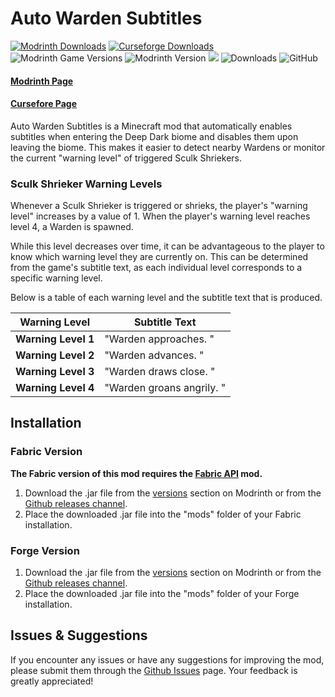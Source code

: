 # Auto Warden Subtitles
[![Modrinth Downloads](https://img.shields.io/modrinth/dt/auto-warden-subtitles?logo=Modrinth)](https://modrinth.com/mod/auto-warden-subtitles)
[![Curseforge Downloads](http://cf.way2muchnoise.eu/short_949010_downloads.svg)](https://www.curseforge.com/minecraft/mc-mods/auto-warden-subtitles)
![Modrinth Game Versions](https://img.shields.io/modrinth/game-versions/auto-warden-subtitles)
![Modrinth Version](https://img.shields.io/modrinth/v/auto-warden-subtitles)
![](https://img.shields.io/badge/api-fabric-orange.svg)
![Downloads](https://img.shields.io/modrinth/dt/auto-warden-subtitles)
![GitHub](https://img.shields.io/github/license/tlstommy/auto-warden-subtitles)
#### [Modrinth Page](https://modrinth.com/mod/auto-warden-subtitles)
#### [Cursefore Page](https://www.curseforge.com/minecraft/mc-mods/auto-warden-subtitles)

Auto Warden Subtitles is a Minecraft mod that automatically enables subtitles when entering the Deep Dark biome and disables them upon leaving the biome. This makes it easier to detect nearby Wardens or monitor the current "warning level" of triggered Sculk Shriekers.

### Sculk Shrieker Warning Levels

Whenever a Sculk Shrieker is triggered or shrieks, the player's "warning level" increases by a value of 1.
When the player's warning level reaches level 4, a Warden is spawned.

While this level decreases over time, it can be advantageous to the player to know which warning level they are currently on. This can be determined from the game's subtitle text, as each individual level corresponds to a specific warning level.

Below is a table of each warning level and the subtitle text that is produced.

| **Warning Level**| **Subtitle Text** |
| ----------- | ----------- |
| **Warning Level 1** | "Warden approaches. " |
| **Warning Level 2** | "Warden advances. " |
| **Warning Level 3** | "Warden draws close. " |
| **Warning Level 4** | "Warden groans angrily. " |

## Installation

### Fabric Version
**The Fabric version of this mod requires the [Fabric API](https://github.com/FabricMC/fabric) mod.**

1. Download the .jar file from the [versions](https://modrinth.com/mod/auto-warden-subtitles/versions) section on Modrinth or from the [Github releases channel](https://github.com/tlstommy/auto-warden-subtitles/releases).
2. Place the downloaded .jar file into the "mods" folder of your Fabric installation.


### Forge Version

1. Download the .jar file from the [versions](https://modrinth.com/mod/auto-warden-subtitles/versions) section on Modrinth or from the [Github releases channel](https://github.com/tlstommy/auto-warden-subtitles/releases).
2. Place the downloaded .jar file into the "mods" folder of your Forge installation.

## Issues & Suggestions
If you encounter any issues or have any suggestions for improving the mod, please submit them through the [Github Issues](https://github.com/tlstommy/auto-warden-subtitles/issues) page. Your feedback is greatly appreciated!




